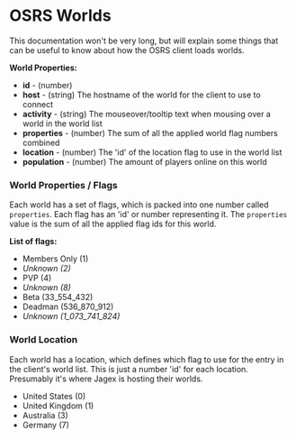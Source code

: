 # OSRS Worlds
This documentation won't be very long, but will explain some things that can be useful to know about how the OSRS client loads worlds.

**World Properties:**
- **id** - (number)
- **host** - (string) The hostname of the world for the client to use to connect
- **activity** - (string) The mouseover/tooltip text when mousing over a world in the world list
- **properties** - (number) The sum of all the applied world flag numbers combined
- **location** - (number) The 'id' of the location flag to use in the world list
- **population** - (number) The amount of players online on this world

### World Properties / Flags
Each world has a set of flags, which is packed into one number called `properties`. Each flag has an 'id' or number representing it. The `properties` value is the sum of all the applied flag ids for this world.

**List of flags:**
- Members Only (1)
- *Unknown (2)*
- PVP (4)
- *Unknown (8)*
- Beta (33_554_432)
- Deadman (536_870_912)
- *Unknown (1_073_741_824)*

### World Location
Each world has a location, which defines which flag to use for the entry in the client's world list. This is just a number 'id' for each location. Presumably it's where Jagex is hosting their worlds.
- United States (0)
- United Kingdom (1)
- Australia (3)
- Germany (7)
